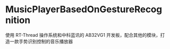 # MusicPlayerBasedOnGestureRecognition
使用 RT-Thread 操作系统和中科蓝讯的 AB32VG1 开发板，配合其他的模块，打造一款手势识别控制的音乐播放器
